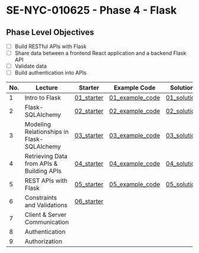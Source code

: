 # SE-NYC-010625 - Phase 4 - Flask

## Phase Level Objectives

- [ ] Build RESTful APIs with Flask
- [ ] Share data between a frontend React application and a backend Flask API
- [ ] Validate data
- [ ] Build authentication into APIs

|No. | Lecture                          | Starter 	| Example Code 	| Solution 	|
|----|------------------------------	|:-----:	|--------	|---------	|
|1 | Intro to Flask                             |[01_starter](https://github.com/RikkuX491/SE-NYC-010625-Phase-4/tree/01_starter)|[01_example_code](https://github.com/RikkuX491/SE-NYC-010625-Phase-4/tree/01_example_code)|[01_solution](https://github.com/RikkuX491/SE-NYC-010625-Phase-4/tree/01_solution)|
|2 | Flask-SQLAlchemy                           |[02_starter](https://github.com/RikkuX491/SE-NYC-010625-Phase-4/tree/02_starter)|[02_example_code](https://github.com/RikkuX491/SE-NYC-010625-Phase-4/tree/02_example_code)|[02_solution](https://github.com/RikkuX491/SE-NYC-010625-Phase-4/tree/02_solution)|
|3 | Modeling Relationships in Flask-SQLAlchemy |[03_starter](https://github.com/RikkuX491/SE-NYC-010625-Phase-4/tree/03_starter)|[03_example_code](https://github.com/RikkuX491/SE-NYC-010625-Phase-4/tree/03_example_code)|[03_solution](https://github.com/RikkuX491/SE-NYC-010625-Phase-4/tree/03_solution)|
|4 | Retrieving Data from APIs & Building APIs  |[04_starter](https://github.com/RikkuX491/SE-NYC-010625-Phase-4/tree/04_starter)|[04_example_code](https://github.com/RikkuX491/SE-NYC-010625-Phase-4/tree/04_example_code)|[04_solution](https://github.com/RikkuX491/SE-NYC-010625-Phase-4/tree/04_solution)|
|5 | REST APIs with Flask                       |[05_starter](https://github.com/RikkuX491/SE-NYC-010625-Phase-4/tree/05_starter)|[05_example_code](https://github.com/RikkuX491/SE-NYC-010625-Phase-4/tree/05_example_code)|[05_solution](https://github.com/RikkuX491/SE-NYC-010625-Phase-4/tree/05_solution)|
|6 | Constraints and Validations                |[06_starter](https://github.com/RikkuX491/SE-NYC-010625-Phase-4/tree/06_starter)|||
|7 | Client & Server Communication              ||||
|8 | Authentication                             ||||
|9 | Authorization                              ||||